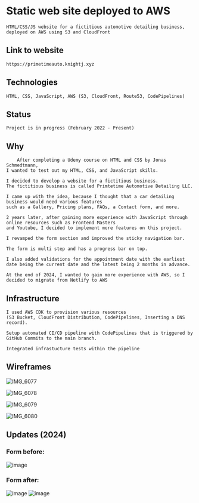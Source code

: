 # Static web site deployed to AWS

    HTML/CSS/JS website for a fictitious automotive detailing business, deployed on AWS using S3 and CloudFront

## Link to website

    https://primetimeauto.knightj.xyz

## Technologies

    HTML, CSS, JavaScript, AWS (S3, CloudFront, Route53, CodePipelines)

## Status

    Project is in progress (February 2022 - Present)

## Why

        After completing a Udemy course on HTML and CSS by Jonas Schmedtmann,
    I wanted to test out my HTML, CSS, and JavaScript skills.

    I decided to develop a website for a fictitious business.
    The fictitious business is called Primtetime Automotive Detailing LLC.

    I came up with the idea, because I thought that a car detailing business would need various features
    such as a Gallery, Pricing plans, FAQs, a Contact form, and more.

    2 years later, after gaining more experience with JavaScript through online resources such as Frontend Masters
    and Youtube, I decided to implement more features on this project.

    I revamped the form section and improved the sticky navigation bar.

    The form is multi step and has a progress bar on top.

    I also added validations for the appointment date with the earliest date being the current date and the latest being 2 months in advance.

    At the end of 2024, I wanted to gain more experience with AWS, so I decided to migrate from Netlify to AWS

## Infrastructure
    I used AWS CDK to provision various resources 
    (S3 Bucket, CloudFront Distribution, CodePipelines, Inserting a DNS record).
    
    Setup automated CI/CD pipeline with CodePipelines that is triggered by GitHub Commits to the main branch.
    
    Integrated infrastucture tests within the pipeline

## Wireframes

![IMG_6077](https://user-images.githubusercontent.com/96459238/159185485-62a71c25-2758-4db5-896f-adda672ef436.jpeg)

![IMG_6078](https://user-images.githubusercontent.com/96459238/159185486-c8a94eeb-1a30-4323-a00b-49058b9e0413.jpeg)

![IMG_6079](https://user-images.githubusercontent.com/96459238/159185489-baaff980-f339-4f7a-8ee7-9bf37e6c94b0.jpeg)

![IMG_6080](https://user-images.githubusercontent.com/96459238/159185546-ee439313-729d-4072-8278-a2895254e907.jpeg)

## Updates (2024)

### Form before:

![image](https://github.com/user-attachments/assets/ac371999-f956-4764-83a2-a8a874f1efa1)

### Form after:

![image](https://github.com/user-attachments/assets/dc179ab6-dad5-4e42-9664-cea049f4e81d)
![image](https://github.com/user-attachments/assets/aa378ee7-e66d-4f0e-a499-2ac791a0ef0b)

